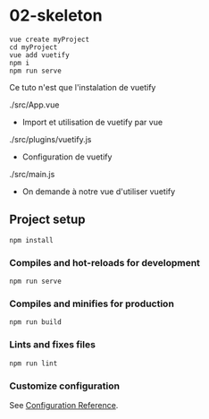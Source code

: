 # 02-skeleton

```
vue create myProject
cd myProject
vue add vuetify
npm i
npm run serve
```

Ce tuto n'est que l'instalation de vuetify

./src/App.vue
  - Import et utilisation de vuetify par vue

./src/plugins/vuetify.js
  - Configuration de vuetify

./src/main.js
  - On demande à notre vue d'utiliser vuetify

## Project setup
```
npm install
```

### Compiles and hot-reloads for development
```
npm run serve
```

### Compiles and minifies for production
```
npm run build
```

### Lints and fixes files
```
npm run lint
```

### Customize configuration
See [Configuration Reference](https://cli.vuejs.org/config/).
